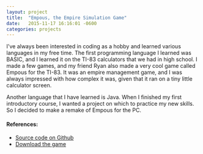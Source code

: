 ```yaml
---
layout: project
title:  "Empous, the Empire Simulation Game"
date:   2015-11-17 16:16:01 -0600
categories: projects
---
```


I\'ve always been interested in coding as a hobby and learned various languages in my free time. The first programming language I learned was BASIC, and I learned it on the TI-83 calculators that we had in high school. I made a few games, and my friend Ryan also made a very cool game called Empous for the TI-83. It was an empire management game, and I was always impressed with how complex it was, given that it ran on a tiny little calculator screen.

Another language that I have learned is Java. When I finished my first introductory course, I wanted a project on which to practice my new skills. So I decided to make a remake of Empous for the PC. 

#### References:

* [Source code on Github](https://github.com/Angineer/Empous)
* [Download the game](resources/Empous.jar)
